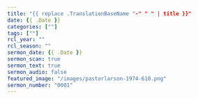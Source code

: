 ```yaml
---
title: "{{ replace .TranslationBaseName "-" " " | title }}"
date: {{ .Date }}
categories: [""]
tags: [""]
rcl_year: ""
rcl_season: ""
sermon_date: {{ .Date }}
sermon_scan: true
sermon_text: true
sermon_audio: false
featured_image: "/images/pastorlarson-1974-610.png"
sermon_number: "0001"
---
```


